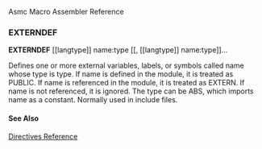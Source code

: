 Asmc Macro Assembler Reference

### EXTERNDEF

**EXTERNDEF** [[langtype]] name:type [[, [[langtype]] name:type]]...

Defines one or more external variables, labels, or symbols called name whose type is type. If name is defined in the module, it is treated as PUBLIC. If name is referenced in the module, it is treated as EXTERN. If name is not referenced, it is ignored. The type can be ABS, which imports name as a constant. Normally used in include files.

#### See Also

[Directives Reference](readme.md)